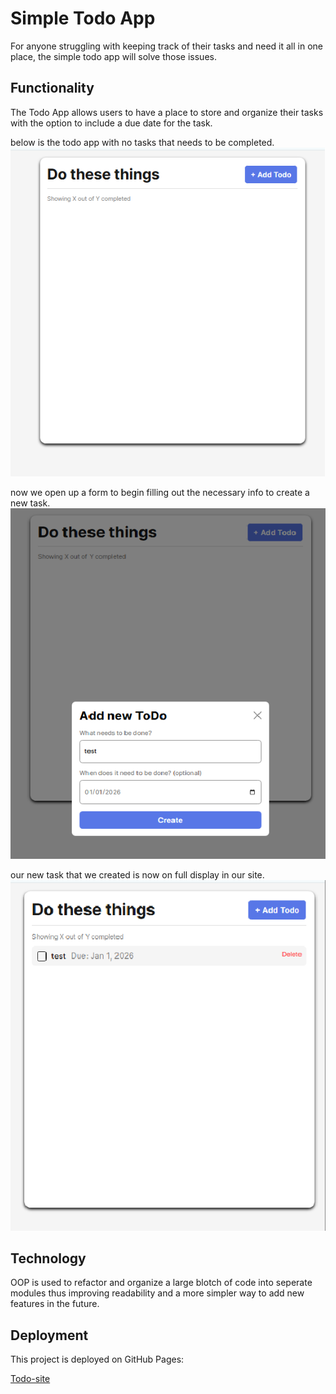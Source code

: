# Simple Todo App

For anyone struggling with keeping track of their tasks and need it all in one place, the simple todo app will solve those issues.

## Functionality

The Todo App allows users to have a place to store and organize their tasks with the option to include a due date for the task.

below is the todo app with no tasks that needs to be completed.
![](./images/todo%20app%20exhibit%201.png)

now we open up a form to begin filling out the necessary info to create a new task.
![](./images/todo%20app%20exhibit%202.png)

our new task that we created is now on full display in our site.
![](./images/todo%20app%20exhibit%203.png)

## Technology

OOP is used to refactor and organize a large blotch of code into seperate modules thus improving readability and a more simpler way to add new features in the future.

## Deployment

This project is deployed on GitHub Pages:

[Todo-site](https://softwareapprentice.github.io/se_project_todo-app/)

